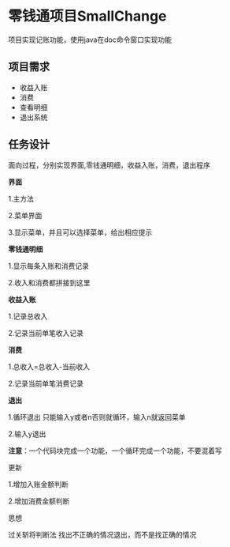 # 零钱通项目SmallChange
项目实现记账功能，使用java在doc命令窗口实现功能

## 项目需求
- 收益入账
- 消费
- 查看明细
- 退出系统
 
## 任务设计
面向过程，分别实现界面,零钱通明细，收益入账，消费，退出程序

**界面**

1.主方法

2.菜单界面

3.显示菜单，并且可以选择菜单，给出相应提示

**零钱通明细**

1.显示每条入账和消费记录

2.收入和消费都拼接到这里

**收益入账**

1.记录总收入

2.记录当前单笔收入记录

**消费**

1.总收入=总收入-当前收入

2.记录当前单笔消费记录

**退出**

1.循环退出 只能输入y或者n否则就循环，输入n就返回菜单

2.输入y退出

**注意**：一个代码块完成一个功能，一个循环完成一个功能，不要混着写



更新


1.增加入账金额判断

2.增加消费金额判断

思想

过关斩将判断法
找出不正确的情况退出，而不是找正确的情况
